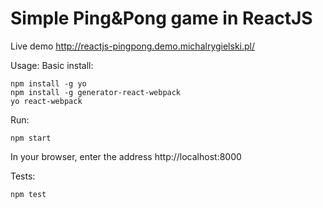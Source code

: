 # Simple Ping&Pong game in ReactJS

Live demo http://reactjs-pingpong.demo.michalrygielski.pl/

Usage:
Basic install:
```
npm install -g yo
npm install -g generator-react-webpack
yo react-webpack
```

Run:
```
npm start
```
In your browser, enter the address http://localhost:8000

Tests:
```
npm test
```
